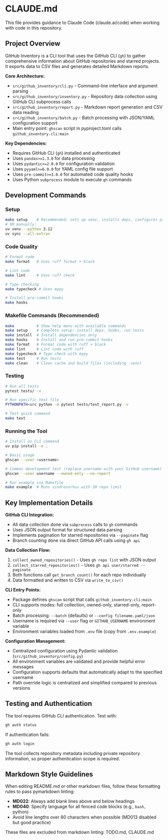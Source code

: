 # CLAUDE.md

This file provides guidance to Claude Code (claude.ai/code) when working with code in this repository.

## Project Overview

GitHub Inventory is a CLI tool that uses the GitHub CLI (`gh`) to gather comprehensive information about GitHub repositories and starred projects. It exports data to CSV files and generates detailed Markdown reports.

**Core Architecture:**
- `src/github_inventory/cli.py` - Command-line interface and argument parsing
- `src/github_inventory/inventory.py` - Repository data collection using GitHub CLI subprocess calls
- `src/github_inventory/report.py` - Markdown report generation and CSV data reading
- `src/github_inventory/batch.py` - Batch processing with JSON/YAML configuration support
- Main entry point: `ghscan` script in pyproject.toml calls `github_inventory.cli:main`

**Key Dependencies:**
- Requires GitHub CLI (`gh`) installed and authenticated
- Uses `pandas>=1.3.0` for data processing
- Uses `pydantic>=2.0.0` for configuration validation
- Uses `pyyaml>=6.0.0` for YAML config file support
- Uses `pre-commit>=3.0.0` for automated code quality hooks
- Uses Python `subprocess` module to execute `gh` commands

## Development Commands

### Setup

```bash
make setup    # Recommended: sets up venv, installs deps, configures pre-commit
# OR manually:
uv venv --python 3.12
uv sync --all-extras
```

### Code Quality

```bash
# Format code
make format   # Uses ruff format + black

# Lint code
make lint     # Uses ruff check

# Type checking
make typecheck # Uses mypy

# Install pre-commit hooks
make hooks
```

### Makefile Commands (Recommended)

```bash
make          # Show help menu with available commands
make setup    # Complete setup: install deps, hooks, run tests
make install  # Install dependencies only
make hooks    # Install and run pre-commit hooks
make format   # Format code with ruff + black
make lint     # Lint code with ruff
make typecheck # Type check with mypy
make test     # Run tests
make clean    # Clean cache and build files (including .venv)
```

### Testing

```bash
# Run all tests
pytest tests/ -v

# Run specific test file
PYTHONPATH=src python -m pytest tests/test_report.py -v

# Test quick command
make test
```

### Running the Tool

```bash
# Install as CLI command
uv pip install -e .

# Basic usage
ghscan --user <username>

# Common development test (replace username with your GitHub username)
ghscan --user username --owned-only --no-report

# Run example via Makefile
make example  # Runs sindresorhus with 50 repo limit
```

## Key Implementation Details

**GitHub CLI Integration:**
- All data collection done via `subprocess` calls to `gh` commands
- Uses JSON output format for structured data parsing
- Implements pagination for starred repositories via `--paginate` flag
- Branch counting done via direct GitHub API calls using `gh api`

**Data Collection Flow:**
1. `collect_owned_repositories()` - Uses `gh repo list` with JSON output
2. `collect_starred_repositories()` - Uses `gh api user/starred --paginate`
3. Both functions call `get_branch_count()` for each repo individually
4. Data formatted and written to CSV via `write_to_csv()`

**CLI Entry Points:**
- Package defines `ghscan` script that calls `github_inventory.cli:main`
- CLI supports modes: full collection, owned-only, starred-only, report-only
- Batch processing: `--batch` (defaults) or `--config filename.yaml/json`
- Username is required via `--user` flag or `GITHUB_USERNAME` environment variable
- Environment variables loaded from `.env` file (copy from `.env.example`)

**Configuration Management:**
- Centralized configuration using Pydantic validation (`src/github_inventory/config.py`)
- All environment variables are validated and provide helpful error messages
- Configuration supports defaults that automatically adapt to the specified username
- Path override logic is centralized and simplified compared to previous versions

## Testing and Authentication

The tool requires GitHub CLI authentication. Test with:

```bash
gh auth status
```

If authentication fails:

```bash
gh auth login
```

The tool collects repository metadata including private repository information, so proper authentication scope is required.

## Markdown Style Guidelines

When editing README.md or other markdown files, follow these formatting rules to pass pymarkdown linting:

- **MD022**: Always add blank lines above and below headings
- **MD040**: Specify language for all fenced code blocks (e.g., ```bash, ```python)
- Avoid line lengths over 80 characters when possible (MD013 disabled but good practice)

These files are excluded from markdown linting: TODO.md, CLAUDE.md
